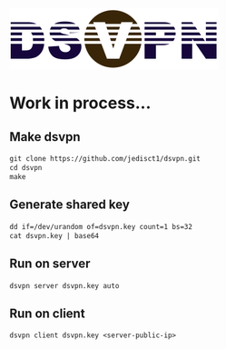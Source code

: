 ![picture](dsvpn-logo.png)

# Work in process...

## Make dsvpn
```
git clone https://github.com/jedisct1/dsvpn.git  
cd dsvpn  
make  
```

## Generate shared key
```
dd if=/dev/urandom of=dsvpn.key count=1 bs=32  
cat dsvpn.key | base64  
```

## Run on server
```
dsvpn server dsvpn.key auto  
```

## Run on client
```
dsvpn client dsvpn.key <server-public-ip>  
```

